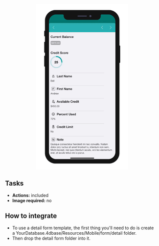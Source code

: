 <p align="center"><img src="https://github.com/4d-for-ios/4d-for-ios-form-detail-Tasks/blob/master/template.gif" alt="Tasks" height="auto" width="300"></p>

## Tasks

* **Actions:** included
* **Image required:** no

## How to integrate

* To use a detail form template, the first thing you'll need to do is create a YourDatabase.4dbase/Resources/Mobile/form/detail folder.
* Then drop the detail form folder into it.

